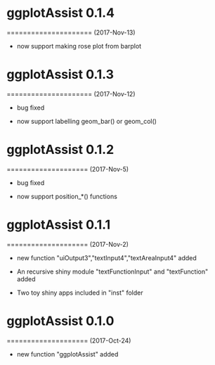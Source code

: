 # ggplotAssist 0.1.4
=====================
(2017-Nov-13)

* now support making rose plot from barplot


# ggplotAssist 0.1.3
=====================
(2017-Nov-12)

* bug fixed

* now support labelling geom_bar() or geom_col() 

# ggplotAssist 0.1.2
====================
(2017-Nov-5)

* bug fixed

* now support position_*() functions

# ggplotAssist 0.1.1
====================
(2017-Nov-2)

* new function "uiOutput3","textInput4","textAreaInput4" added

* An recursive shiny module "textFunctionInput" and "textFunction" added

* Two toy shiny apps included in "inst" folder

# ggplotAssist 0.1.0
====================
(2017-Oct-24)

* new function "ggplotAssist" added
